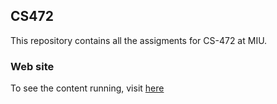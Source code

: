 ## CS472

This repository contains all the assigments for CS-472 at MIU.

### Web site

To see the content running, visit [here](https://yadirhb.github.io/cs472/.)
